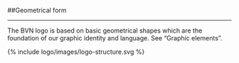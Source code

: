 <section id="logo-page-geometrical-form"></section>


##Geometrical form
<hr>
The BVN logo is based on basic geometrical shapes which are the foundation of our graphic identity and language.
See “Graphic elements”.

{% include logo/images/logo-structure.svg %}
